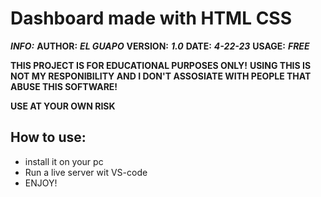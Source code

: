 # Dashboard made with HTML CSS

***_INFO:_***
**AUTHOR:** ***EL GUAPO***
**VERSION:** ***1.0***
**DATE:** ***4-22-23***
**USAGE:** ***FREE***

**THIS PROJECT IS FOR EDUCATIONAL PURPOSES ONLY!**
**USING THIS IS NOT MY RESPONIBILITY AND I DON'T ASSOSIATE WITH PEOPLE THAT ABUSE THIS SOFTWARE!**

**USE AT YOUR OWN RISK**

## How to use: 

- install it on your pc
- Run a live server wit VS-code 
- ENJOY!